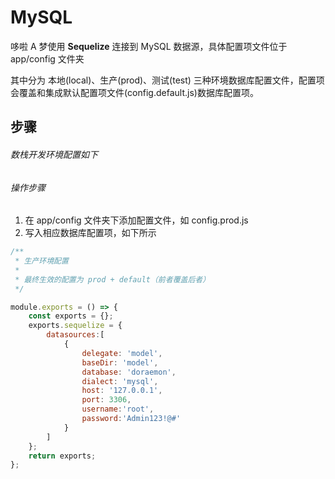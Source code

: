 # MySQL

哆啦 A 梦使用 **Sequelize** 连接到 MySQL 数据源，具体配置项文件位于 app/config 文件夹

其中分为 本地(local)、生产(prod)、测试(test) 三种环境数据库配置文件，配置项会覆盖和集成默认配置项文件(config.default.js)数据库配置项。
## 步骤

###### 数栈开发环境配置如下
###### 操作步骤

1. 在 app/config 文件夹下添加配置文件，如 config.prod.js
2. 写入相应数据库配置项，如下所示

```javascript
/**
 * 生产环境配置
 *
 * 最终生效的配置为 prod + default（前者覆盖后者）
 */

module.exports = () => {
    const exports = {};
    exports.sequelize = {
        datasources:[
            {
                delegate: 'model',
                baseDir: 'model',
                database: 'doraemon',
                dialect: 'mysql',
                host: '127.0.0.1',
                port: 3306,
                username:'root',
                password:'Admin123!@#'
            }
        ]
    };
    return exports;
};
```